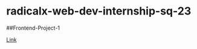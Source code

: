 # radicalx-web-dev-internship-sq-23

##Frontend-Project-1

[Link](https://radicalx-web-dev-internship-sq-23-ph7v.vercel.app/)

